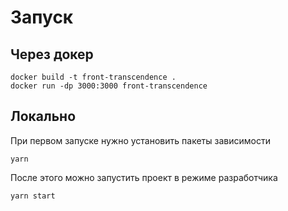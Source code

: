 # Запуск

## Через докер

```
docker build -t front-transcendence .
docker run -dp 3000:3000 front-transcendence
```

## Локально

При первом запуске нужно установить пакеты зависимости

```
yarn
```

После этого можно запустить проект в режиме разработчика

```
yarn start
```
